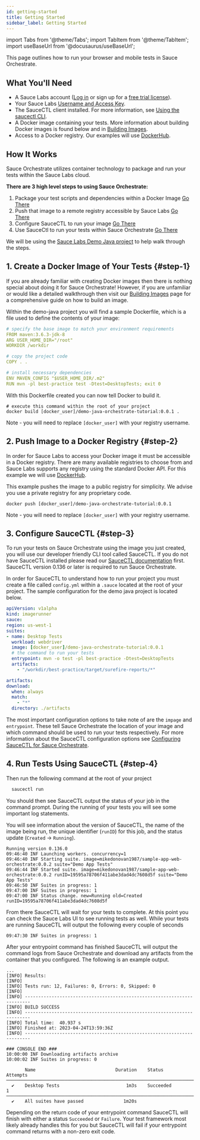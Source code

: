 ```yaml
---
id: getting-started
title: Getting Started
sidebar_label: Getting Started
---
```


import Tabs from '@theme/Tabs';
import TabItem from '@theme/TabItem';
import useBaseUrl from '@docusaurus/useBaseUrl';

This page outlines how to run your browser and mobile tests in Sauce Orchestrate.

## What You'll Need

- A Sauce Labs account ([Log in](https://accounts.saucelabs.com/am/XUI/#login/) or sign up for a [free trial license](https://saucelabs.com/sign-up)).
- Your Sauce Labs [Username and Access Key](https://app.saucelabs.com/user-settings).
- The SauceCTL client installed. For more information, see [Using the saucectl CLI](/dev/cli/saucectl).
- A Docker image containing your tests. More information about building Docker images is found below and in [Building Images](/hosted-orchestration/building-images).
- Access to a Docker registry. Our examples will use [DockerHub](https://hub.docker.com).

## How It Works

Sauce Orchestrate utilizes container technology to package and run your tests within the Sauce Labs cloud.

<b>There are 3 high level steps to using Sauce Orchestrate:</b>

1. Package your test scripts and dependencies within a Docker Image [Go There](#step-1)
2. Push that image to a remote registry accessible by Sauce Labs [Go There](#step-2)
3. Configure SauceCTL to run your image [Go There](#step-4)
4. Use SauceCtl to run your tests within Sauce Orchestrate [Go There](#step-4)

We will be using the [Sauce Labs Demo Java project](https://github.com/saucelabs-training/demo-java) to help walk through the steps.

## 1. Create a Docker Image of Your Tests {#step-1}

If you are already familiar with creating Docker images then there is nothing special about doing it for Sauce Orchestrate! However, if you are unfamiliar or would like a detailed walkthrough then visit our [Building Images](./building-images.md) page for a comprehensive guide on how to build an image.

Within the demo-java project you will find a sample Dockerfile, which is a file used to define the contents of your image:

```yaml showLineNumbers
# specify the base image to match your environment requirements
FROM maven:3.6.3-jdk-8
ARG USER_HOME_DIR="/root"
WORKDIR /workdir

# copy the project code
COPY . .

# install necessary dependencies
ENV MAVEN_CONFIG "$USER_HOME_DIR/.m2"
RUN mvn -pl best-practice test -Dtest=DesktopTests; exit 0
```

With this Dockerfile created you can now tell Docker to build it.

```
# execute this command within the root of your project
docker build [docker_user]/demo-java-orchestrate-tutorial:0.0.1 .
```

Note - you will need to replace `[docker_user]` with your registry username.

## 2. Push Image to a Docker Registry {#step-2}

In order for Sauce Labs to access your Docker image it must be accessible in a Docker registry. There are many available registries to choose from and Sauce Labs supports any registry using the standard Docker API. For this example we will use [DockerHub](https://hub.docker.com).

This example pushes the image to a public registry for simplicity. We advise you use a private registry for any proprietary code.

```
docker push [docker_user]/demo-java-orchestrate-tutorial:0.0.1
```

Note - you will need to replace `[docker_user]` with your registry username.

## 3. Configure SauceCTL {#step-3}

To run your tests on Sauce Orchestrate using the image you just created, you will use our developer friendly CLI tool called SauceCTL. If you do not have SauceCTL installed please read our [SauceCTL documentation](/dev/cli/saucectl) first. SauceCTL version 0.136 or later is required to run Sauce Orchestrate.

In order for SauceCTL to understand how to run your project you must create a file called `config.yml` within a `.sauce` located at the root of your project. The sample configuration for the demo java project is located below.

```yaml showLineNumbers
apiVersion: v1alpha
kind: imagerunner
sauce:
region: us-west-1
suites:
- name: Desktop Tests
  workload: webdriver
  image: [docker_user]/demo-java-orchestrate-tutorial:0.0.1
  # the command to run your tests
  entrypoint: mvn -o test -pl best-practice -Dtest=DesktopTests
  artifacts:
    - "/workdir/best-practice/target/surefire-reports/*"

artifacts:
download:
  when: always
  match:
    - "*"
  directory: ./artifacts
```

The most important configuration options to take note of are the `impage` and `entrypoint`. These tell Sauce Orchestrate the location of your image and which command should be used to run your tests respectively. For more information about the SauceCTL configuration options see [Configuring SauceCTL for Sauce Orchestrate](./configuring-saucectl).

## 4. Run Tests Using SauceCTL {#step-4}

Then run the following command at the root of your project

```bash
  saucectl run
```

You should then see SauceCTL output the status of your job in the command prompt. During the running of your tests you will see some important log statements.

You will see information about the version of SauceCTL, the name of the image being run, the unique identifier (`runID`) for this job, and the status update (`Created` -> `Running`).

```
Running version 0.136.0
09:46:40 INF Launching workers. concurrency=1
09:46:40 INF Starting suite. image=mikedonovan1987/sample-app-web-orchestrate:0.0.2 suite="Demo App Tests"
09:46:44 INF Started suite. image=mikedonovan1987/sample-app-web-orchestrate:0.0.2 runID=19595a78706f411abe3dad4dc7608d5f suite="Demo App Tests"
09:46:50 INF Suites in progress: 1
09:47:00 INF Suites in progress: 1
09:47:00 INF Status change. new=Running old=Created runID=19595a78706f411abe3dad4dc7608d5f
```

From there SauceCTL will wait for your tests to complete. At this point you can check the Sauce Labs UI to see running tests as well. While your tests are running SauceCTL will output the following every couple of seconds

```
09:47:30 INF Suites in progress: 1
```

After your entrypoint command has finished SauceCTL will output the command logs from Sauce Orchestrate and download any artifacts from the container that you configured. The following is an example output.

```
...
[INFO] Results:
[INFO]
[INFO] Tests run: 12, Failures: 0, Errors: 0, Skipped: 0
[INFO]
[INFO] ------------------------------------------------------------------------
[INFO] BUILD SUCCESS
[INFO] ------------------------------------------------------------------------
[INFO] Total time:  40.937 s
[INFO] Finished at: 2023-04-24T13:59:36Z
[INFO] ------------------------------------------------------------------------

### CONSOLE END ###
10:00:00 INF Downloading artifacts archive
10:00:02 INF Suites in progress: 0

       Name                              Duration    Status       Attempts
────────────────────────────────────────────────────────────────────────────
  ✔    Desktop Tests                         1m3s    Succeeded           1
────────────────────────────────────────────────────────────────────────────
  ✔    All suites have passed               1m20s
```

Depending on the return code of your entrypoint command SauceCTL will finish with either a status `Succeeded` or `Failure`. Your test framework most likely already handles this for you but SauceCTL will fail if your entrypoint command returns with a non-zero exit code.
